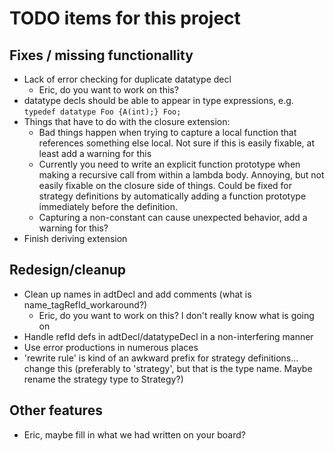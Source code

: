 # TODO items for this project
## Fixes / missing functionallity
* Lack of error checking for duplicate datatype decl
  * Eric, do you want to work on this?  
* datatype decls should be able to appear in type expressions, e.g.
``` typedef datatype Foo {A(int);} Foo; ```
* Things that have to do with the closure extension:
  * Bad things happen when trying to capture a local function that references something else local.  Not sure if this is easily fixable, at least add a warning for this
  * Currently you need to write an explicit function prototype when making a recursive call from within a lambda body.  Annoying, but not easily fixable on the closure side of things.  Could be fixed for strategy definitions by automatically adding a function prototype immediately before the definition.  
  * Capturing a non-constant can cause unexpected behavior, add a warning for this?  
* Finish deriving extension

## Redesign/cleanup
* Clean up names in adtDecl and add comments (what is name_tagRefId_workaround?) 
  * Eric, do you want to work on this?  I don't really know what is going on
* Handle refId defs in adtDecl/datatypeDecl in a non-interfering manner
* Use error productions in numerous places
* 'rewrite rule' is kind of an awkward prefix for strategy definitions... change this (preferably to 'strategy', but that is the type name.  Maybe rename the strategy type to Strategy?)

## Other features
* Eric, maybe fill in what we had written on your board?  
